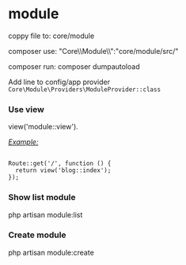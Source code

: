 # module
<p>coppy file to: core/module</p>
<p>composer use: "Core\\Module\\":"core/module/src/"<p>
<p>composer run: composer dumpautoload</p>
<p>Add line to config/app provider
  <code>Core\Module\Providers\ModuleProvider::class</code>
</p>
<h3>Use view</h3>
<p>view('module::view').</p>
<p><i><u>Example:</u></i><p><p>
<code>
Route::get('/', function () {
  return view('blog::index');
});
</code>
</p>
<h3>Show list module</h3>
<p>php artisan module:list</p>
<h3>Create module</h3>
<p>php artisan module:create <module-name></p>
